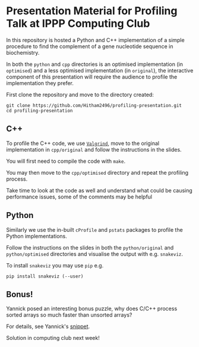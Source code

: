 # Presentation Material for Profiling Talk at IPPP Computing Club

In this repository is hosted a Python and C++ implementation of a simple procedure to find the complement of a gene nucleotide sequence in biochemistry.

In both the `python` and `cpp` directories is an optimised implementation (in `optimised`) and a less optimised implementation (in `original`), the interactive component of this presentation will require the audience to profile the implementation they prefer.

First clone the repository and move to the directory created:

```
git clone https://github.com/Hitham2496/profiling-presentation.git
cd profiling-presentation
```

## C++

To profile the C++ code, we use [`Valgrind`](https://valgrind.org/), move to the original implementation in `cpp/original` and follow the instructions in the slides.

You will first need to compile the code with ``make``.

You may then move to the `cpp/optimised` directory and repeat the profiling process.

Take time to look at the code as well and understand what could be causing performance issues, some of the comments may be helpful

## Python

Similarly we use the in-built `cProfile` and `pstats` packages to profile the Python implementations.

Follow the instructions on the slides in both the `python/original` and `python/optimised` directories and visualise the output with e.g. `snakeviz`.

To install `snakeviz` you may use `pip` e.g.

```
pip install snakeviz (--user)
```

## Bonus!

Yannick posed an interesting bonus puzzle, why does C/C++ process sorted arrays so much faster than unsorted arrays?

For details, see Yannick's [snippet](https://gitlab.com/-/snippets/2440600).

Solution in computing club next week!
